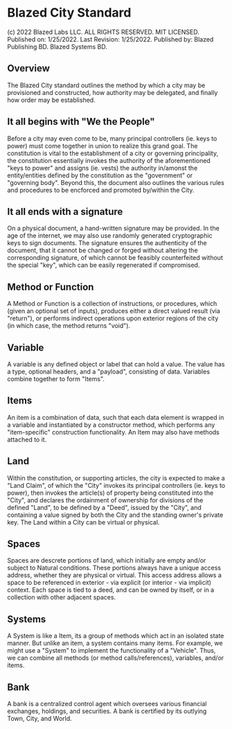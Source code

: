 # Blazed City Standard
(c) 2022 Blazed Labs LLC. ALL RIGHTS RESERVED. MIT LICENSED.
Published on: 1/25/2022. Last Revision: 1/25/2022.
Published by: Blazed Publishing BD. Blazed Systems BD.

## Overview
The Blazed City standard outlines the method by which a city may be provisioned and constructed, how authority may be delegated, and finally how order may be established.

## It all begins with "We the People"
Before a city may even come to be, many principal controllers (ie. keys to power) must come together in union to realize this grand goal. The constitution is vital to the establishment of a city or governing principality, the constitution essentially invokes the authority of the aforementioned "keys to power" and assigns (ie. vests) the authority in/amonst the entity/entities defined by the constitution as the "government" or "governing body".
Beyond this, the document also outlines the various rules and procedures to be encforced and promoted by/within the City.

## It all ends with a signature
On a physical document, a hand-written signature may be provided. In the age of the internet, we may also use randomly generated cryptographic keys to sign documents. The signature ensures the authenticity of the document, that it cannot be changed or forged without altering the corresponding signature, of which cannot be feasibly counterfeited without the special "key", which can be easily regenerated if compromised.

## Method or Function
A Method or Function is a collection of instructions, or procedures, which (given an optional set of inputs), produces either a direct valued result (via "return"), or performs indirect operations upon exterior regions of the city (in which case, the method returns "void"). 

## Variable
A variable is any defined object or label that can hold a value. The value has a type, optional headers, and a "payload", consisting of data. Variables combine together to form "Items".

## Items
An item is a combination of data, such that each data element is wrapped in a variable and instantiated by a constructor method, which performs any "item-specific" construction functionality. An Item may also have methods attached to it.

## Land
Within the constitution, or supporting articles, the city is expected to make a "Land Claim", of which the "City" invokes its principal controllers (ie. keys to power), then invokes the article(s) of property being constituted into the "City", and declares the ordainment of ownership for divisions of the defined "Land", to be defined by a "Deed", issued by the "City", and containing a value signed by both the City and the standing owner's private key. The Land within a City can be virtual or physical.

## Spaces
Spaces are descrete portions of land, which initially are empty and/or subject to Natural conditions. These portions always have a unique access address, whether they are physical or virtual. This access address allows a space to be referenced in exterior - via explicit (or interior - via implicit) context. Each space is tied to a deed, and can be owned by itself, or in a collection with other adjacent spaces.

## Systems
A System is like a Item, its a group of methods which act in an isolated state manner. But unlike an item, a system contains many items. For example, we might use a "System" to implement the functionality of a "Vehicle". Thus, we can combine all methods (or method calls/references), variables, and/or items.

## Bank
A bank is a centralized control agent which oversees various financial exchanges, holdings, and securities. A bank is certified by its outlying Town, City, and World.
